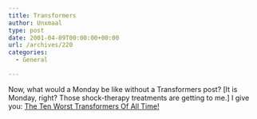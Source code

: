 ```yaml
---
title: Transformers
author: Unxmaal
type: post
date: 2001-04-09T00:00:00+00:00
url: /archives/220
categories:
  - General

---
```

Now, what would a Monday be like without a Transformers post? [It is Monday, right? Those shock-therapy treatments are getting to me.] I give you: <A HREF="http://www.x-entertainment.com/messages/547.html">The Ten Worst Transformers Of All Time!</A>